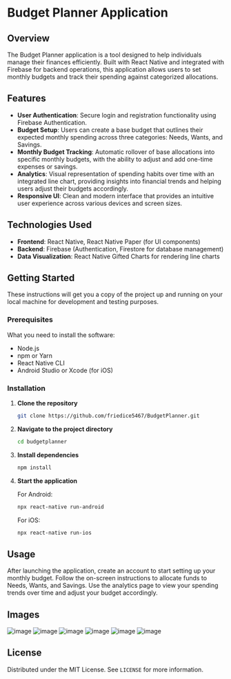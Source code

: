 # Budget Planner Application

## Overview
The Budget Planner application is a tool designed to help individuals manage their finances efficiently. Built with React Native and integrated with Firebase for backend operations, this application allows users to set monthly budgets and track their spending against categorized allocations.

## Features

- **User Authentication**: Secure login and registration functionality using Firebase Authentication.
- **Budget Setup**: Users can create a base budget that outlines their expected monthly spending across three categories: Needs, Wants, and Savings.
- **Monthly Budget Tracking**: Automatic rollover of base allocations into specific monthly budgets, with the ability to adjust and add one-time expenses or savings.
- **Analytics**: Visual representation of spending habits over time with an integrated line chart, providing insights into financial trends and helping users adjust their budgets accordingly.
- **Responsive UI**: Clean and modern interface that provides an intuitive user experience across various devices and screen sizes.

## Technologies Used

- **Frontend**: React Native, React Native Paper (for UI components)
- **Backend**: Firebase (Authentication, Firestore for database management)
- **Data Visualization**: React Native Gifted Charts for rendering line charts

## Getting Started

These instructions will get you a copy of the project up and running on your local machine for development and testing purposes.

### Prerequisites

What you need to install the software:

- Node.js
- npm or Yarn
- React Native CLI
- Android Studio or Xcode (for iOS)

### Installation

1. **Clone the repository**

   ```bash
   git clone https://github.com/friedice5467/BudgetPlanner.git
   ```

2. **Navigate to the project directory**

   ```bash
   cd budgetplanner
   ```

3. **Install dependencies**

   ```bash
   npm install
   ```

4. **Start the application**

   For Android:
   ```bash
   npx react-native run-android
   ```

   For iOS:
   ```bash
   npx react-native run-ios
   ```

## Usage

After launching the application, create an account to start setting up your monthly budget. Follow the on-screen instructions to allocate funds to Needs, Wants, and Savings. Use the analytics page to view your spending trends over time and adjust your budget accordingly.

## Images
![image](https://github.com/friedice5467/BudgetPlanner/assets/58054670/f62f8848-03c7-41ec-a36b-bc2153e5b404)
![image](https://github.com/friedice5467/BudgetPlanner/assets/58054670/0718c71b-530c-42c2-9897-cdbdc21db100)
![image](https://github.com/friedice5467/BudgetPlanner/assets/58054670/128fc74e-ff37-4942-a4cd-506305e7b20f)
![image](https://github.com/friedice5467/BudgetPlanner/assets/58054670/92b2478e-9467-4211-a4b5-bb7a7c79572e)
![image](https://github.com/friedice5467/BudgetPlanner/assets/58054670/53befea9-bcc1-4fcb-9676-cdc0203ae374)
![image](https://github.com/friedice5467/BudgetPlanner/assets/58054670/7ee0ef9d-2377-4cb5-bb47-ed311809408f)

## License

Distributed under the MIT License. See `LICENSE` for more information.
